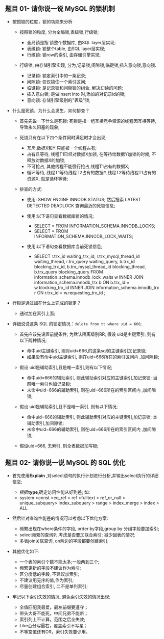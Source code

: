 ##  题目 01- 请你说一说 MySQL 的锁机制

- 按照锁的粒度，锁的功能来分析
  - 按照锁的粒度,  分为全局锁,表级锁,行级锁;
    - 全局锁是指  锁整个数据库, 由SQL layer层实现;
    - 表级锁: 锁整个table, 由SQL layer层实现;
    - 行级锁: 锁row的索引, 由存储引擎实现;

  - 行级锁, 由存储引擎实现, 分为,记录锁,间隙锁,临键锁,插入意向锁,意向锁.
    - 记录锁: 锁定索引中的一条记录;
    - 间隙锁: 仅仅锁住一个索引区间;
    - 临键锁: 是记录锁和间隙锁的组合, 解决幻读的问题;
    - 插入意向锁; 是做insert into 时,添加的对记录id的锁;
    - 意向锁: 存储引擎级别的"表级"锁;

- 什么是死锁，为什么会发生，如何排查？
  - 首先先说一下什么是死锁:  死锁是指一组互相竞争资源的线程因互相等待,导致永久阻塞的现象;
  - 死锁只有在以下四个条件同时满足时才会出现;
    - 互斥,数据X和Y 只能被一个线程占有;
    - 占有且等待, 线程T1已经对数据X加锁, 在等待给数据Y加锁的时候, 不释放对数据X的加锁;
    - 不可抢占, 其他线程不能强行抢占,线程T1占有的数据X;
    - 循环等待, 线程T1等待线程T2占有的数据Y,线程T2等待线程T1占有的资源X, 就是循环等待;

  - 排查的方式:
    - 使用: SHOW ENGINE INNODB STATUS;   然后搜索 LATEST DETECTED DEADLOCK  查询最近的死锁信息;
    - 使用:以下语句查看数据库锁的情况;
      - SELECT * FROM INFORMATION_SCHEMA.INNODB_LOCKS; 
      - SELECT * FROM INFORMATION_SCHEMA.INNODB_LOCK_WAITS;

    - 使用:以下语句查看数据库当前死锁信息;
      - SELECT 
            r.trx_id waiting_trx_id,
            r.trx_mysql_thread_id waiting_thread,
            r.trx_query waiting_query,
            b.trx_id blocking_trx_id,
            b.trx_mysql_thread_id blocking_thread,
            b.trx_query blocking_query
        FROM
            information_schema.innodb_lock_waits w
        		INNER JOIN
            information_schema.innodb_trx b ON b.trx_id = w.blocking_trx_id
            INNER JOIN
            information_schema.innodb_trx r ON r.trx_id = w.requesting_trx_id ;

- 行锁是通过加在什么上完成的锁定？
  - 通过加在索引上面;

- 详细说说这条 SQL 的锁定情况：`delete from tt where uid = 666`;
  - 首先应该先设置前提条件; 为默认隔离级别RR,  假设 uid是主键索引; 则有以下两种情况;
    - 命中uid主键索引,  则对uid=666,的这条sql的主键索引加记录锁;
    - 如果没有命中uid主键索引, 则在uid=666所在的索引区间内 ,加间隙锁;

  - 假设 uid是辅助索引,且是唯一索引,则有以下情况;
    - 命中uid=666的辅助索引, 则此辅助索引对应的主键索引,加记录锁;  当前唯一索引也加记录锁;
    - 未命中uid=666的辅助索引, 则在uid=666所在的索引区间内 ,加间隙锁;

  - 假设 uid是辅助索引,且不是唯一索引, 则有以下情况;
    - 命中uid=666的辅助索引,  则此辅助索引对应的主键索引,加记录锁;  本辅助索引,加间隙锁;
    - 未命中uid=666的辅助索引,  则在uid=666所在的索引区间内 ,加间隙锁;

  - 假设uid=666, 无索引, 则全表数据加写锁;


## 题目 02- 请你说一说 MySQL 的 SQL 优化

-  首先使用**Explain** ,对select语句的执行计划进行分析,并输出select执行的详细信息;

   -  根据**type**,确定访问性能从好到差;  如: 
   -  system >const >eq_ref > ref >fulltext > ref_or_null > unique_subquery> index_subquery > range > index_merge > index > ALL

-  然后针对查询性能差的情况可以考虑以下优化方案:

   -  频繁出现在where条件的字段, order by字段,group by 分组字段要加索引;
   -  select频繁的查询列,考虑是否要加联合索引; 减少回表的情况;
   -  多表join关联查询, on两边的字段都要创建索引;

-  其他优化如下:

   -  一个表的索引个数不能太多;一般两到三个;
   -  频繁更新的字段不建议作为索引;
   -  区分度低的字段, 不建议加索引;
   -  不建议用无序的值,作为索引;
   -  尽量创建组合索引, 二不是单列索引;

-  牢记以下索引失效的情况, 避免索引失效的情况出现;

   -  全值匹配我最爱，最左前缀要遵守；
   -  带头大哥不能死，中间兄弟不能断；
   -  索引列上不计算，范围之后全失效;
   -  Like百分写最右，覆盖索引不写星；
   -  不等空值还有OR，索引失效要少用。

   

   













































